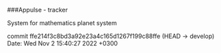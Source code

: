 ###Appulse - tracker

System for mathematics planet system

commit ffe214f3c8bd3a92e23a4c165d1267f199c88ffe (HEAD -> develop)
Date:   Wed Nov 2 15:40:27 2022 +0300

